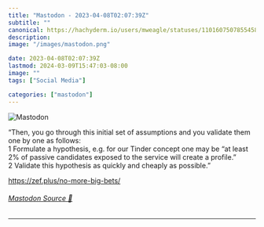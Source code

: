 ```yaml
---
title: "Mastodon - 2023-04-08T02:07:39Z"
subtitle: ""
canonical: https://hachyderm.io/users/mweagle/statuses/110160750785545861
description:
image: "/images/mastodon.png"

date: 2023-04-08T02:07:39Z
lastmod: 2024-03-09T15:47:03-08:00
image: ""
tags: ["Social Media"]

categories: ["mastodon"]
---
```

![Mastodon](/images/mastodon.png)

<p>“Then, you go through this initial set of assumptions and you validate them one by one as follows:<br />	1	Formulate a hypothesis, e.g. for our Tinder concept one may be “at least 2% of passive candidates exposed to the service will create a profile.”<br />	2	Validate this hypothesis as quickly and cheaply as possible.”</p><p><a href="https://zef.plus/no-more-big-bets/" target="_blank" rel="nofollow noopener noreferrer" translate="no"><span class="invisible">https://</span><span class="">zef.plus/no-more-big-bets/</span><span class="invisible"></span></a></p>


###### [Mastodon Source 🐘](https://hachyderm.io/@mweagle/110160750785545861)

___
